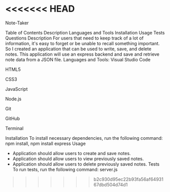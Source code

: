 <<<<<<< HEAD
=======
Note-Taker


Table of Contents
Description
Languages and Tools
Installation
Usage
Tests
Questions
Description
For users that need to keep track of a lot of information, it's easy to forget or be unable to recall something important. So I created an application that can be used to write, save, and delete notes. This application will use an express backend and save and retrieve note data from a JSON file.
Languages and Tools:
Visual Studio Code

HTML5

CSS3

JavaScript

Node.js

Git

GitHub

Terminal



Installation
To install necessary dependencies, run the following command:
npm install, npm install express
Usage
- Application should allow users to create and save notes.
- Application should allow users to view previously saved notes.
- Application should allow users to delete previously saved notes.
Tests
To run tests, run the following command:
server.js
>>>>>>> b2c930d95ec22b93fa56af6493167dbd504d74d1
